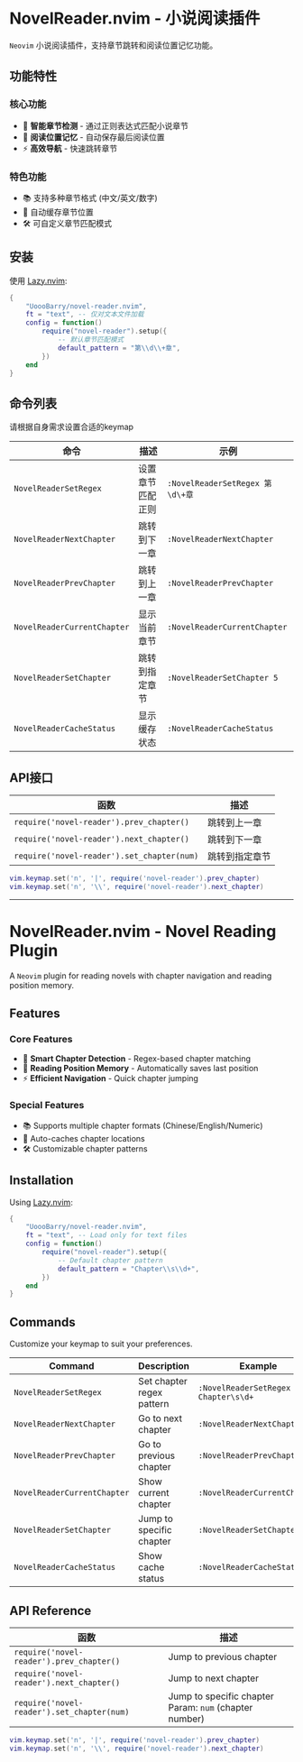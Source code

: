 # NovelReader.nvim - 小说阅读插件

`Neovim` 小说阅读插件，支持章节跳转和阅读位置记忆功能。

## 功能特性

### 核心功能
- 📖 **智能章节检测** - 通过正则表达式匹配小说章节
- 🔖 **阅读位置记忆** - 自动保存最后阅读位置
- ⚡ **高效导航** - 快速跳转章节

### 特色功能
- 📚 支持多种章节格式 (中文/英文/数字)
- 🔄 自动缓存章节位置
- 🛠️ 可自定义章节匹配模式

## 安装

使用 [Lazy.nvim](https://github.com/folke/lazy.nvim):

```lua
{
    "UoooBarry/novel-reader.nvim",
    ft = "text", -- 仅对文本文件加载
    config = function()
        require("novel-reader").setup({
            -- 默认章节匹配模式
            default_pattern = "第\\d\\+章",
        })
    end
}
```

## 命令列表

请根据自身需求设置合适的keymap

| 命令 | 描述 | 示例 |
|------|------|------|
| `NovelReaderSetRegex` | 设置章节匹配正则 | `:NovelReaderSetRegex 第\d\+章` |
| `NovelReaderNextChapter` | 跳转到下一章 | `:NovelReaderNextChapter` |
| `NovelReaderPrevChapter` | 跳转到上一章 | `:NovelReaderPrevChapter` |
| `NovelReaderCurrentChapter` | 显示当前章节 | `:NovelReaderCurrentChapter` |
| `NovelReaderSetChapter` | 跳转到指定章节 | `:NovelReaderSetChapter 5` |
| `NovelReaderCacheStatus` | 显示缓存状态 | `:NovelReaderCacheStatus` |


## API接口

| 函数                             | 描述                                                          |
| ------------------------------------------ | -------------------------------------------------------------------------- |
| `require('novel-reader').prev_chapter()`   | 跳转到上一章                                         |
| `require('novel-reader').next_chapter()`   | 跳转到下一章                                             |
| `require('novel-reader').set_chapter(num)` | 跳转到指定章节 |


```lua
vim.keymap.set('n', '|', require('novel-reader').prev_chapter)
vim.keymap.set('n', '\\', require('novel-reader').next_chapter)
```

---

# NovelReader.nvim - Novel Reading Plugin

A `Neovim` plugin for reading novels with chapter navigation and reading position memory.

## Features

### Core Features
- 📖 **Smart Chapter Detection** - Regex-based chapter matching
- 🔖 **Reading Position Memory** - Automatically saves last position
- ⚡ **Efficient Navigation** - Quick chapter jumping

### Special Features
- 📚 Supports multiple chapter formats (Chinese/English/Numeric)
- 🔄 Auto-caches chapter locations
- 🛠️ Customizable chapter patterns

## Installation

Using [Lazy.nvim](https://github.com/folke/lazy.nvim):

```lua
{
    "UoooBarry/novel-reader.nvim",
    ft = "text", -- Load only for text files
    config = function()
        require("novel-reader").setup({
            -- Default chapter pattern
            default_pattern = "Chapter\\s\\d+",
        })
    end
}
```

## Commands

Customize your keymap to suit your preferences.

| Command | Description | Example |
|---------|-------------|---------|
| `NovelReaderSetRegex` | Set chapter regex pattern | `:NovelReaderSetRegex Chapter\s\d+` |
| `NovelReaderNextChapter` | Go to next chapter | `:NovelReaderNextChapter` |
| `NovelReaderPrevChapter` | Go to previous chapter | `:NovelReaderPrevChapter` |
| `NovelReaderCurrentChapter` | Show current chapter | `:NovelReaderCurrentChapter` |
| `NovelReaderSetChapter` | Jump to specific chapter | `:NovelReaderSetChapter 5` |
| `NovelReaderCacheStatus` | Show cache status | `:NovelReaderCacheStatus` |


## API Reference

| 函数                             | 描述                                                          |
| ------------------------------------------ | -------------------------------------------------------------------------- |
| `require('novel-reader').prev_chapter()`   | Jump to previous chapter                                          |
| `require('novel-reader').next_chapter()`   | Jump to next chapter                                              |
| `require('novel-reader').set_chapter(num)` | Jump to specific chapter Param: `num` (chapter number) |


```lua
vim.keymap.set('n', '|', require('novel-reader').prev_chapter)
vim.keymap.set('n', '\\', require('novel-reader').next_chapter)
```
